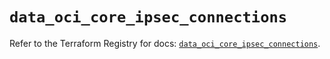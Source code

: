 # `data_oci_core_ipsec_connections`

Refer to the Terraform Registry for docs: [`data_oci_core_ipsec_connections`](https://registry.terraform.io/providers/hashicorp/oci/7.19.0/docs/data-sources/core_ipsec_connections).
